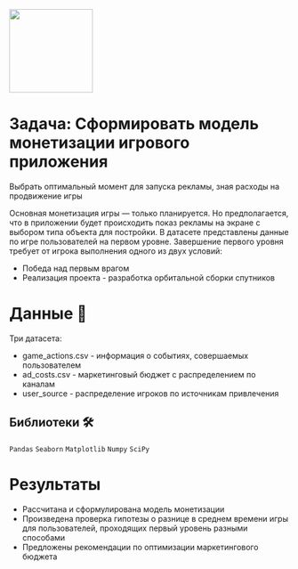 <img src="https://notion-emojis.s3-us-west-2.amazonaws.com/prod/svg-twitter/1f3b2.svg" width="150" height="150">

# **Задача:** Сформировать модель монетизации игрового приложения

Выбрать оптимальный момент для запуска рекламы, зная расходы на продвижение игры

Основная монетизация игры — только планируется. Но предполагается, что в приложении будет происходить показ рекламы на экране с выбором типа объекта для постройки.
В датасете представлены данные по игре пользователей на первом уровне. Завершение первого уровня требует от игрока выполнения одного из двух условий:

- Победа над первым врагом
- Реализация проекта - разработка орбитальной сборки спутников

# Данные 📁

Три датасета:

* game_actions.csv - информация о событиях, совершаемых пользователем
* ad_costs.csv - маркетинговый бюджет с распределением по каналам
* user_source - распределение игроков по источникам привлечения

## Библиотеки 🛠️

`Pandas` `Seaborn` `Matplotlib` `Numpy` `SciPy`

# Результаты

+ Рассчитана и сформулирована модель монетизации
+ Произведена проверка гипотезы о разнице в среднем времени игры для пользователей, проходящих первый уровень разными способами
+ Предложены рекомендации по оптимизации маркетингового бюджета

<br>
